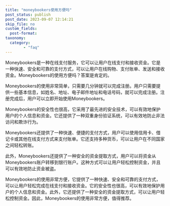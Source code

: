 ```yaml
---
title: "moneybookers使用方便吗"
post_status: publish
post_date: 2023-09-07 12:14:21
skip_file: no
custom_fields: 
  post-format: 
taxonomy:
  category:
        - "faq"
---
```


Moneybookers是一种在线支付服务，它可以让用户在线支付和接收资金。它是一种快速、安全和可靠的支付方式，可以让用户在线购物、支付账单、发送和接收资金。Moneybookers的使用方便吗？答案是肯定的。

Moneybookers的使用非常简单，只需要几分钟就可以完成注册。用户只需要提供一些基本信息，如姓名、地址、电子邮件地址和电话号码，就可以完成注册。注册完成后，用户可以立即开始使用Moneybookers。

Moneybookers的安全性也很高，它采用了最先进的安全技术，可以有效地保护用户的个人信息和资金。它还提供了一种双重身份验证系统，可以有效地防止非法访问和欺诈行为。

Moneybookers还提供了一种快速、便捷的支付方式，用户可以使用信用卡、借记卡或其他在线支付方式来支付账单。它还支持多种货币，可以让用户在不同国家之间轻松转账。

此外，Moneybookers还提供了一种安全的资金提取方式，用户可以将资金从Moneybookers账户转移到银行账户。这种方式可以让用户轻松控制资金，并且可以有效地防止资金被盗。

Moneybookers的使用非常方便，它提供了一种快速、安全和可靠的支付方式，可以让用户轻松完成在线支付和接收资金。它的安全性也很高，可以有效地保护用户的个人信息和资金。此外，它还提供了一种安全的资金提取方式，可以让用户轻松控制资金。因此，Moneybookers的使用非常方便，值得推荐。
